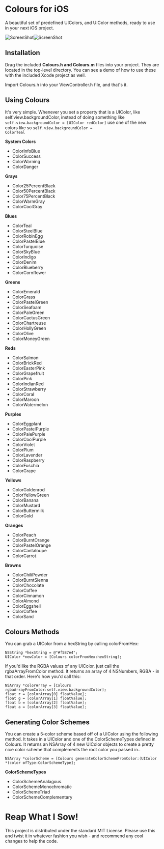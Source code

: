 Colours for iOS
=============

A beautiful set of predefined UIColors, and UIColor methods, ready to use in your next iOS project.

![ScreenShot](https://raw.github.com/bennyguitar/Colours-for-iOS/master/Screenshots/iphone1.png)![ScreenShot](https://raw.github.com/bennyguitar/Colours-for-iOS/master/Screenshots/iphone2.png)

## Installation ##

Drag the included **Colours.h and Colours.m** files into your project. They are located in the top-level directory. You can see a demo of how to use these with the included Xcode project as well.

Import Colours.h into your ViewController.h file, and that's it.


## Using Colours ##

It's very simple. Whenever you set a property that is a UIColor, like self.view.backgroundColor, instead of doing something like <code>self.view.backgroundColor = [UIColor redColor]</code> use one of the new colors like so <code>self.view.backgroundColor = ColorTeal</code>

**System Colors**

* ColorInfoBlue
* ColorSuccess
* ColorWarning
* ColorDanger

**Grays**

* Color25PercentBlack
* Color50PercentBlack
* Color75PercentBlack
* ColorWarmGray
* ColorCoolGray

**Blues**

* ColorTeal
* ColorSteelBlue
* ColorRobinEgg
* ColorPastelBlue
* ColorTurquoise
* ColorSkyBlue
* ColorIndigo
* ColorDenim
* ColorBlueberry
* ColorCornflower

**Greens**

* ColorEmerald
* ColorGrass
* ColorPastelGreen
* ColorSeafoam
* ColorPaleGreen
* ColorCactusGreen
* ColorChartreuse
* ColorHollyGreen
* ColorOlive
* ColorMoneyGreen

**Reds**

* ColorSalmon
* ColorBrickRed
* ColorEasterPink
* ColorGrapefruit
* ColorPink
* ColorIndianRed
* ColorStrawberry
* ColorCoral
* ColorMaroon
* ColorWatermelon

**Purples**

* ColorEggplant
* ColorPastelPurple
* ColorPalePurple
* ColorCoolPurple
* ColorViolet
* ColorPlum
* ColorLavender
* ColorRaspberry
* ColorFuschia
* ColorGrape

**Yellows**

* ColorGoldenrod
* ColorYellowGreen
* ColorBanana
* ColorMustard
* ColorButtermilk
* ColorGold

**Oranges**

* ColorPeach
* ColorBurntOrange
* ColorPastelOrange
* ColorCantaloupe
* ColorCarrot

**Browns**

* ColorChiliPowder
* ColorBurntSienna
* ColorChocolate
* ColorCoffee
* ColorCinnamon
* ColorAlmond
* ColorEggshell
* ColorCoffee
* ColorSand

## Colours Methods ##

You can grab a UIColor from a hexString by calling colorFromHex:
```shell
NSString *hexString = @"#f587e4";
UIColor *newColor = [Colours colorFromHex:hexString];
```
If you'd like the RGBA values of any UIColor, just call the rgbaArrayFromColor method. It returns an array of 4 NSNumbers, RGBA - in that order. Here's how you'd call this:
```shell
NSArray *colorArray = [Colours rgbaArrayFromColor:self.view.backgroundColor];
float r = [colorArray[0] floatValue];
float g = [colorArray[1] floatValue];
float b = [colorArray[2] floatValue];
float a = [colorArray[3] floatValue];
```

## Generating Color Schemes ##

You can create a 5-color scheme based off of a UIColor using the following method. It takes in a UIColor and one of the ColorSchemeTypes defined in Colours. It returns an NSArray of 4 new UIColor objects to create a pretty nice color scheme that complements the root color you passed in..
```shell
NSArray *colorScheme = [Colours generateColorSchemeFromColor:(UIColor *)color ofType:ColorSchemeType];
```

**ColorSchemeTypes**

* ColorSchemeAnalagous
* ColorSchemeMonochromatic
* ColorSchemeTriad
* ColorSchemeComplementary


Reap What I Sow!
================

This project is distributed under the standard MIT License. Please use this and twist it in whatever fashion you wish - and recommend any cool changes to help the code.
